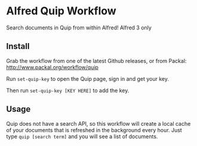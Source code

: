 # Alfred Quip Workflow

Search documents in Quip from within Alfred! Alfred 3 only

## Install

Grab the workflow from one of the latest Github releases, or from Packal: http://www.packal.org/workflow/quip

Run `set-quip-key` to open the Quip page, sign in and get your key.

Then run `set-quip-key [KEY HERE]` to add the key.

## Usage

Quip does not have a search API, so this workflow will create a local cache of your documents that is
refreshed in the background every hour. Just type `quip [search term]` and you will see a list of documents.
